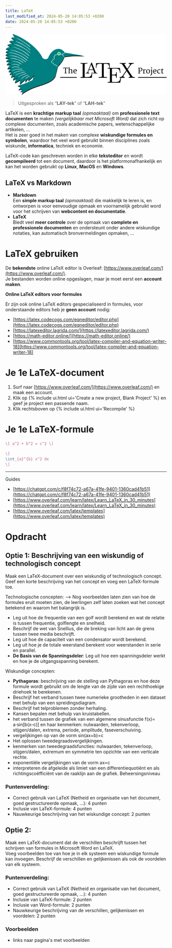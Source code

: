 ```yaml
---
title: LaTeX
last_modified_at: 2024-05-20 14:05:53 +0200
date: 2024-05-20 14:05:53 +0200
---
```


![LaTeX logo](images/LaTeX-logo.svg)

> Uitgesproken als “**LAY-tek**” of “**LAH-tek**”

LaTeX is een **krachtige markup taal** *(opmaaktaal)* om **professionele text documenten** te maken *(vergelijkbaar met Microsoft Word)* dat zich richt op complexe documenten, zoals academische papers, wetenschappelijke artikelen, ...  
Het is zeer goed in het maken van complexe **wiskundige formules en symbolen**, waardoor het veel word gebruikt binnen disciplines zoals wiskunde, **informatica**, techniek en economie.

LaTeX-code kan geschreven worden in elke **teksteditor** en wordt **gecompileerd** tot een document, daardoor is het platformonafhankelijk en kan het worden gebruikt op **Linux**, **MacOS** en **Windows**.

## LaTeX vs Markdown

- **Markdown**  
	Een **simple markup taal** *(opmaaktaal)* die makkelijk te leren is, en ontworpen is voor eenvoudige opmaak en voornamelijk gebruikt word voor het schrijven van **webcontent en documentatie**.  
- **LaTeX**  
	Biedt veel **meer controle** over de opmaak van **complete en professionele documenten** en ondersteunt onder andere wiskundige notaties, kan automatisch bronvermeldingen opmaken, ...

# LaTeX gebruiken

De **bekendste** online LaTeX editor is Overleaf: [https://www.overleaf.com/](https://www.overleaf.com/).  
Je bestanden worden online opgeslagen, maar je moet eerst een **account maken**.

**Online LaTeX editors voor formules**

Er zijn ook online LaTeX editors gespecialiseerd in formules, voor onderstaande editors heb je **geen account** nodig:
- [https://latex.codecogs.com/eqneditor/editor.php](https://latex.codecogs.com/eqneditor/editor.php)
- [https://latexeditor.lagrida.com/](https://latexeditor.lagrida.com/)
- [https://math-editor.online/](https://math-editor.online/)
- [https://www.commontools.org/tool/latex-compiler-and-equation-writer-18](https://www.commontools.org/tool/latex-compiler-and-equation-writer-18)

# Je 1e LaTeX-document

1. Surf naar [https://www.overleaf.com/](https://www.overleaf.com/) en maak een account.
2. Klik op {% include ui.html ui='Create a new project, Blank Project' %} en geef je project een passende naam.
3. Klik rechtsboven op {% include ui.html ui='Recompile' %}

# Je 1e LaTeX-formule

```latex
\[ a^2 + b^2 = c^2 \]
```

```latex
\[
\int_{a}^{b} x^2 dx
\]
```

---

Guides
- [https://chatgpt.com/c/f8f74c72-a67a-41fe-9401-1360cad41b51](https://chatgpt.com/c/f8f74c72-a67a-41fe-9401-1360cad41b51)
- [https://www.overleaf.com/learn/latex/Learn_LaTeX_in_30_minutes](https://www.overleaf.com/learn/latex/Learn_LaTeX_in_30_minutes)
- [https://www.overleaf.com/latex/templates](https://www.overleaf.com/latex/templates)

# Opdracht

## Optie 1: Beschrijving van een wiskundig of technologisch concept

Maak een LaTeX-document over een wiskundig of technologisch concept.
Geef een korte beschrijving van het concept en voeg een LaTeX-formule toe.

Technologische concepten:
--> Nog voorbeelden laten zien van hoe de formules eruit moeten zien, de leerlingen zelf laten zoeken wat het concept betekend en waarom het balangrijk is.
- Leg uit hoe de frequentie van een golf wordt berekend en wat de relatie is tussen frequentie, golflengte en snelheid.
- Beschrijf de wet van Snellius, die de breking van licht aan de grens tussen twee media beschrijft.
- Leg uit hoe de capaciteit van een condensator wordt berekend.
- Leg uit hoe je de totale weerstand berekent voor weerstanden in serie en parallel.
- **De Basis van de Spanningsdeler**: Leg uit hoe een spanningsdeler werkt en hoe je de uitgangsspanning berekent.

Wiskundige concepten:
- **Pythagoras**: beschrijving van de stelling van Pythagoras en hoe deze formule wordt gebruikt om de lengte van de zijde van een rechthoekige driehoek te berekenen.
- Beschrijf het verband tussen twee numerieke grootheden in een dataset met behulp van een spreidingsdiagram.
- Beschrijf het telproblemen zonder herhaling.
- Kansen bepalen met behulp van kruistabellen.
- het verband tussen de grafiek van een algemene sinusfunctie f(x)= a·sin[b(x-c)] en haar kenmerken: nulwaarden, tekenverloop, stijgen/dalen, extrema, periode, amplitude, faseverschuiving.
- vergelijkingen op van de vorm sin(ax+b)=c
- Het oplossen tweedegraadsvergelijkingen.
- kenmerken van tweedegraadsfuncties: nulwaarden, tekenverloop, stijgen/dalen, extremum en symmetrie ten opzichte van een verticale rechte.
- exponentiële vergelijkingen van de vorm ax=c
- interpreteren de afgeleide als limiet van een differentiequotiënt en als richtingscoëfficiënt van de raaklijn aan de grafiek.
Beheersingsniveau

### Puntenverdeling:
- Correct gebruik van LaTeX (Netheid en organisatie van het document, goed gestructureerde opmaak, ...): 4 punten
- Inclusie van LaTeX-formule: 4 punten
- Nauwkeurige beschrijving van het wiskundige concept: 2 punten

## Optie 2:

Maak een LaTeX-document dat de verschillen beschrijft tussen het schrijven van formules in Microsoft Word en LaTeX.  
Voeg voorbeelden toe van hoe je in elk systeem een wiskundige formule kan invoegen.
Beschrijf de verschillen en gelijkenissen als ook de voordelen van elk systeem.

### Puntenverdeling:
- Correct gebruik van LaTeX (Netheid en organisatie van het document, goed gestructureerde opmaak, ...): 4 punten
- Inclusie van LaTeX-formule: 2 punten
- Inclusie van Word-formule: 2 punten
- Nauwkeurige beschrijving van de verschillen, gelijkenissen en voordelen: 2 punten

### Voorbeelden
- links naar pagina's met voorbeelden